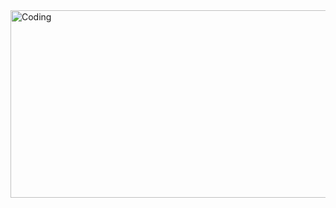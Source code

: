 <img alt="Coding" width="1200" height="300" src="https://www.lambdatest.com/resources/images/news24.gif">

